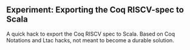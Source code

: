 ## Experiment: Exporting the Coq RISCV-spec to Scala

A quick hack to export the Coq RISCV spec to Scala.
Based on Coq Notations and Ltac hacks, not meant to become a durable solution.
